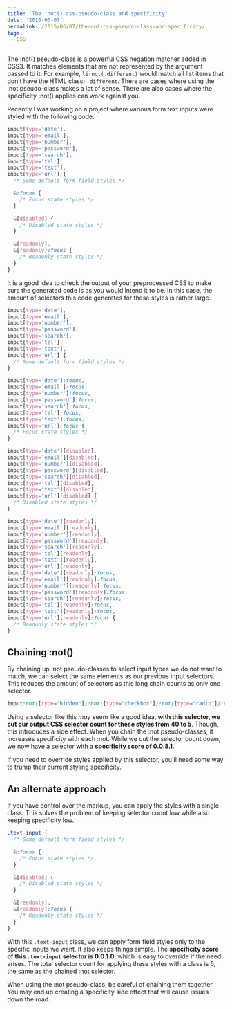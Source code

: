 ```yaml
---
title: 'The :not() css-pseudo-class and specificity'
date: '2015-06-07'
permalink: /2015/06/07/the-not-css-pseudo-class-and-specificity/
tags:
 - CSS
---
```


The :not() pseudo-class is a powerful CSS negation matcher added in CSS3. It matches elements that are not represented by the argument passed to it. For example, `li:not(.different)` would match all list items that don’t have the HTML class: `.different`. There are [cases](https://twitter.com/wesbos/status/606144483562913792) where using the :not pseudo-class makes a lot of sense. There are also cases where the specificity :not() applies can work against you.

Recently I was working on a project where various form text inputs were styled with the following code.

```css
input[type='date'],
input[type='email'],
input[type='number'],
input[type='password'],
input[type='search'],
input[type='tel'],
input[type='text'],
input[type='url'] {
  /* Some default form field styles */

  &:focus {
    /* Focus state styles */
  }

  &[disabled] {
    /* Disabled state styles */
  }

  &[readonly],
  &[readonly]:focus {
    /* Readonly state styles */
  }
}
```

It is a good idea to check the output of your preprocessed CSS to make sure the generated code is as you would intend it to be. In this case, the amount of selectors this code generates for these styles is rather large.

```css
input[type='date'],
input[type='email'],
input[type='number'],
input[type='password'],
input[type='search'],
input[type='tel'],
input[type='text'],
input[type='url'] {
  /* Some default form field styles */
}

input[type='date']:focus,
input[type='email']:focus,
input[type='number']:focus,
input[type='password']:focus,
input[type='search']:focus,
input[type='tel']:focus,
input[type='text']:focus,
input[type='url']:focus {
  /* Focus state styles */
}

input[type='date'][disabled],
input[type='email'][disabled],
input[type='number'][disabled],
input[type='password'][disabled],
input[type='search'][disabled],
input[type='tel'][disabled],
input[type='text'][disabled],
input[type='url'][disabled] {
  /* Disabled state styles */
}

input[type='date'][readonly],
input[type='email'][readonly],
input[type='number'][readonly],
input[type='password'][readonly],
input[type='search'][readonly],
input[type='tel'][readonly],
input[type='text'][readonly],
input[type='url'][readonly],
input[type='date'][readonly]:focus,
input[type='email'][readonly]:focus,
input[type='number'][readonly]:focus,
input[type='password'][readonly]:focus,
input[type='search'][readonly]:focus,
input[type='tel'][readonly]:focus,
input[type='text'][readonly]:focus,
input[type='url'][readonly]:focus {
  /* Readonly state styles */
}
```

## Chaining :not()

By chaining up :not pseudo-classes to select input types we do not want to match, we can select the same elements as our previous input selectors. This reduces the amount of selectors as this long chain counts as only one selector.

```css
input:not([type="hidden"]):not([type="checkbox"]):not([type="radio"]):not([type="file"]):not([type="range"]):not([type="submit"]):not([type="reset"]):not([type="image"])
```

Using a selector like this _may_ seem like a good idea, **with this selector, we cut our output CSS selector count for these styles from 40 to 5**. Though, this introduces a side effect. When you chain the :not pseudo-classes, it increases specificity with each :not. While we cut the selector count down, we now have a selector with a **specificity score of 0.0.8.1**.

If you need to override styles applied by this selector, you'll need some way to trump their current styling specificity.

## An alternate approach

If you have control over the markup, you can apply the styles with a single class. This solves the problem of keeping selector count low while also keeping specificity low.

```css
.text-input {
  /* Some default form field styles */

  &:focus {
    /* Focus state styles */
  }

  &[disabled] {
    /* Disabled state styles */
  }

  &[readonly],
  &[readonly]:focus {
    /* Readonly state styles */
  }
}
```

With this `.text-input` class, we can apply form field styles only to the specific inputs we want. It also keeps things simple. The **specificity score of this `.text-input` selector is 0.0.1.0**, which is easy to override if the need arises. The total selector count for applying these styles with a class is 5, the same as the chained :not selector.

When using the :not pseudo-class, be careful of chaining them together. You may end up creating a specificity side effect that will cause issues down the road.
